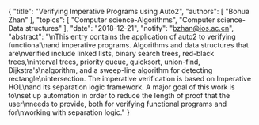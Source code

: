 {
    "title": "Verifying Imperative Programs using Auto2",
    "authors": [
        "Bohua Zhan"
    ],
    "topics": [
        "Computer science-Algorithms",
        "Computer science-Data structures"
    ],
    "date": "2018-12-21",
    "notify": "bzhan@ios.ac.cn",
    "abstract": "\nThis entry contains the application of auto2 to verifying functional\nand imperative programs. Algorithms and data structures that are\nverified include linked lists, binary search trees, red-black trees,\ninterval trees, priority queue, quicksort, union-find, Dijkstra's\nalgorithm, and a sweep-line algorithm for detecting rectangle\nintersection. The imperative verification is based on Imperative HOL\nand its separation logic framework. A major goal of this work is to\nset up automation in order to reduce the length of proof that the user\nneeds to provide, both for verifying functional programs and for\nworking with separation logic."
}